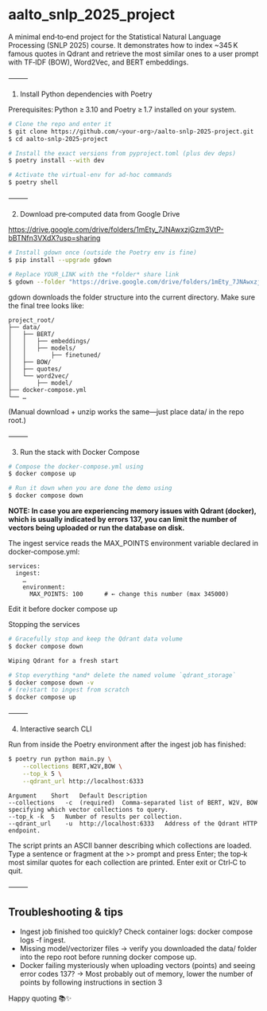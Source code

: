 # aalto_snlp_2025_project
A minimal end‑to‑end project for the Statistical Natural Language Processing (SNLP 2025) course. It demonstrates how to index ~345 K famous quotes in Qdrant and retrieve the most similar ones to a user prompt with TF‑IDF (BOW), Word2Vec, and BERT embeddings.

⸻

1. Install Python dependencies with Poetry

Prerequisites: Python ≥ 3.10 and Poetry ≥ 1.7 installed on your system.
```bash
# Clone the repo and enter it
$ git clone https://github.com/<your‑org>/aalto‑snlp‑2025‑project.git
$ cd aalto‑snlp‑2025‑project

# Install the exact versions from pyproject.toml (plus dev deps)
$ poetry install --with dev

# Activate the virtual‑env for ad‑hoc commands
$ poetry shell
```


⸻

2. Download pre‑computed data from Google Drive

https://drive.google.com/drive/folders/1mEty_7JNAwxzjGzm3VtP-bBTNfn3VXdX?usp=sharing

```bash
# Install gdown once (outside the Poetry env is fine)
$ pip install --upgrade gdown

# Replace YOUR_LINK with the *folder* share link
$ gdown --folder "https://drive.google.com/drive/folders/1mEty_7JNAwxzjGzm3VtP-bBTNfn3VXdX?usp=sharing" -O .
```

gdown downloads the folder structure into the current directory. Make sure the final tree looks like:
```
project_root/
├── data/
│   ├── BERT/
│   │   ├── embeddings/
│   │   ├── models/
│   │       ├── finetuned/
│   ├── BOW/
│   ├── quotes/
│   └── word2vec/
│       ├── model/
├── docker-compose.yml
└── …
```

(Manual download + unzip works the same—just place data/ in the repo root.)

⸻

3. Run the stack with Docker Compose

```bash
# Compose the docker-compose.yml using
$ docker compose up

# Run it down when you are done the demo using
$ docker compose down
```

**NOTE: In case you are experiencing memory issues with Qdrant (docker), which is usually indicated by errors 137, you can limit the number of vectors being uploaded or run the database on disk.**

The ingest service reads the MAX_POINTS environment variable declared in docker‑compose.yml:

```
services:
  ingest:
    …
    environment:
      MAX_POINTS: 100      # ← change this number (max 345000)
```

Edit it before docker compose up

Stopping the services
```bash
# Gracefully stop and keep the Qdrant data volume
$ docker compose down

Wiping Qdrant for a fresh start

# Stop everything *and* delete the named volume `qdrant_storage`
$ docker compose down -v
# (re)start to ingest from scratch
$ docker compose up
```


⸻

4. Interactive search CLI

Run from inside the Poetry environment after the ingest job has finished:

```bash
$ poetry run python main.py \
    --collections BERT,W2V,BOW \
    --top_k 5 \
    --qdrant_url http://localhost:6333
```
```
Argument	Short	Default	Description
--collections	-c	(required)	Comma‑separated list of BERT, W2V, BOW specifying which vector collections to query.
--top_k	-k	5	Number of results per collection.
--qdrant_url	-u	http://localhost:6333	Address of the Qdrant HTTP endpoint.
````

The script prints an ASCII banner describing which collections are loaded. Type a sentence or fragment at the >> prompt and press Enter; the top‑k most similar quotes for each collection are printed. Enter exit or Ctrl‑C to quit.

⸻

## Troubleshooting & tips ##
- Ingest job finished too quickly? Check container logs: docker compose logs -f ingest.
- Missing model/vectorizer files → verify you downloaded the data/ folder into the repo root before running docker compose up.
- Docker failing mysteriously when uploading vectors (points) and seeing error codes 137? → Most probably out of memory, lower the number of points by following instructions in section 3



Happy quoting 📚✨